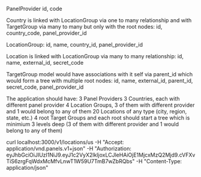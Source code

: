 PanelProvider
id, code

Country is linked with LocationGroup via one to many relationship and with TargetGroup via many to many but only with the root nodes:
id, country_code, panel_provider_id

LocationGroup:
id, name, country_id, panel_provider_id

Location is linked with LocationGroup via many to many relationship:
id, name, external_id, secret_code

TargetGroup model would have associations with it self 
via parent_id which would form a tree with multiple root nodes:
id, name, external_id, parent_id, secret_code, panel_provider_id


The application should have:
3 Panel Providers
3 Countries, each with different panel provider
4 Location Groups, 3 of them with different provider and 1 would belong to any of them
20 Locations of any type (city, region, state, etc.)
4 root Target Groups and each root should start a tree which is minimium 3 levels deep (3 of them with different provider and 1 would belong to any of them)




curl localhost:3000/v1/locations/us -H "Accept: application/vnd.panels.v1+json" -H "Authorization: eyJhbGciOiJIUzI1NiJ9.eyJ1c2VyX2lkIjoxLCJleHAiOjE1MjcxMzQ2Mjd9.cVFXvTiS6zrgFqWdxMcMfvLnwT1W59U7TmB7wZbRQbs" -H "Content-Type: application/json"